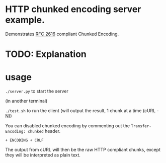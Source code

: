 # HTTP chunked encoding server example.

Demonstrates [RFC 2616](https://tools.ietf.org/html/rfc2616) compliant Chunked Encoding.

# TODO: Explanation

# usage

`./server.py` to start the server

(in another terminal)

`./test.sh` to run the client (will output the result, 1 chunk at a time (cURL -N))

You can disabled chunked encoding by commenting out the `Transfer-Encoding: chunked` header. 

`+ ENCODING + CRLF`

The output from cURL will then be the raw HTTP compliant chunks, except they will be interpreted as plain text.

